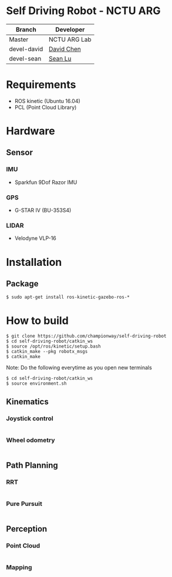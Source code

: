 # Self Driving Robot - NCTU ARG

|Branch | Developer |
|-------|--------|
|Master |NCTU ARG Lab|
|devel-david|[David Chen](https://github.com/championway)|
|devel-sean|[Sean Lu](https://github.com/seanNCTU)|

# Requirements

- ROS kinetic (Ubuntu 16.04)
- PCL (Point Cloud Library)

# Hardware

## Sensor

### IMU
- Sparkfun 9Dof Razor IMU

### GPS
- G-STAR IV (BU-353S4) 

### LIDAR
- Velodyne VLP-16 

# Installation

## Package

```
$ sudo apt-get install ros-kinetic-gazebo-ros-*
```

# How to build

```
$ git clone https://github.com/championway/self-driving-robot
$ cd self-driving-robot/catkin_ws
$ source /opt/ros/kinetic/setup.bash
$ catkin_make --pkg robotx_msgs
$ catkin_make
```
Note:
Do the following everytime as you open new terminals

```
$ cd self-driving-robot/catkin_ws
$ source environment.sh
```


## Kinematics

### Joystick control

```
```

### Wheel odometry

```
```

## Path Planning

### RRT

```
```

### Pure Pursuit

```
```
## Perception

### Point Cloud

```
```
### Mapping

```
```